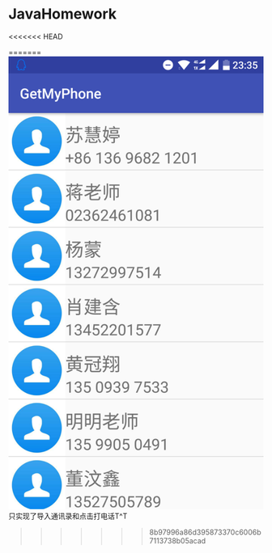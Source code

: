 # JavaHomework


<<<<<<< HEAD




=======
![Alt text](https://github.com/YanYiNing/JavaHomework/blob/master/Screenshot.png)只实现了导入通讯录和点击打电话T^T
>>>>>>> 8b97996a86d395873370c6006b7113738b05acad
 

 
